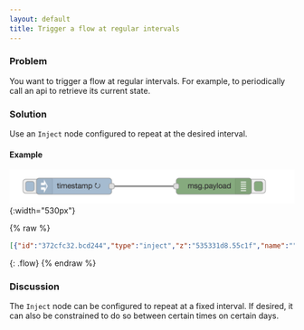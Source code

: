 ```yaml
---
layout: default
title: Trigger a flow at regular intervals
---
```


### Problem

You want to trigger a flow at regular intervals. For example, to periodically
call an api to retrieve its current state.

### Solution

Use an <code class="node">Inject</code> node configured to repeat at the desired
interval.

#### Example

![](/images/basic/trigger-at-interval.png){:width="530px"}

{% raw %}
~~~json
[{"id":"372cfc32.bcd244","type":"inject","z":"535331d8.55c1f","name":"","topic":"","payload":"","payloadType":"date","repeat":"5","crontab":"","once":false,"x":150,"y":600,"wires":[["6c63c499.ce3adc"]]},{"id":"6c63c499.ce3adc","type":"debug","z":"535331d8.55c1f","name":"","active":true,"console":"false","complete":"false","x":410,"y":600,"wires":[]}]
~~~
{: .flow}
{% endraw %}

### Discussion

The <code class="node">Inject</code> node can be configured to repeat at a fixed
interval. If desired, it can also be constrained to do so between certain times on
certain days.
